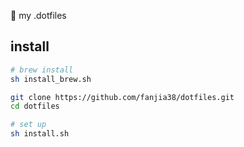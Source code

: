 :wrench:  my .dotfiles

## install

```sh
# brew install
sh install_brew.sh

git clone https://github.com/fanjia38/dotfiles.git
cd dotfiles

# set up
sh install.sh
```
